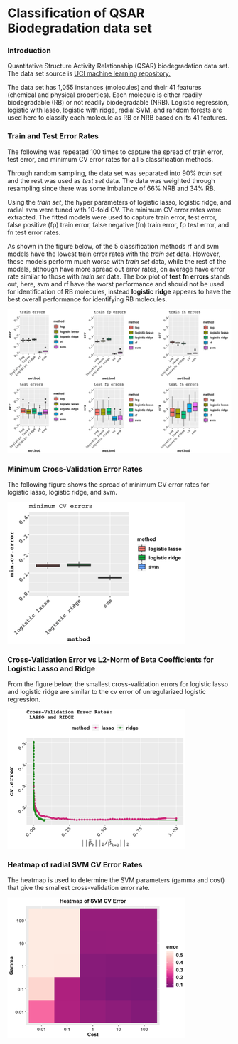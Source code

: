 # Classification of QSAR Biodegradation data set 

### Introduction
Quantitative Structure Activity Relationship (QSAR) biodegradation data set.
The data set source is [UCI machine learning repository.](https://archive.ics.uci.edu/ml/datasets/QSAR+biodegradation)

The data set has 1,055 instances (molecules) and their 41 features (chemical and physical properties).
Each molecule is either readily biodegradable (RB) or not readily biodegradable (NRB).
Logistic regression, logistic with lasso, logistic with ridge, radial SVM, 
and random forests are used here to classify each molecule as RB or NRB based on 
its 41 features. 

### Train and Test Error Rates
The following was repeated 100 times to capture the spread of train error, test error, 
and minimum CV error rates for all 5 classification methods. 

Through random sampling, the data set was separated into 90% *train set* and the 
rest was used as *test set* data. The data was weighted through resampling since there 
was some imbalance of 66% NRB and 34% RB.

Using the *train set*, the hyper parameters of logistic lasso, logistic ridge, and 
radial svm were tuned with 10-fold CV. The minimum CV error rates were extracted. 
The fitted models were used to capture train error, test error, false positive (fp)
train error, false negative (fn) train error, fp test error, and fn test error rates. 

As shown in the figure below, of the 5 classification methods rf and svm models have the 
lowest train error rates with the *train set* data. However, these models perform much 
worse with *train set* data, while the rest of the models, although have more spread
out error rates, on average have error rate similar to those with *train set* data.
The box plot of **test fn errors** stands out, here, svm and rf have the worst performance
and should not be used for identification of RB molecules, instead **logistic ridge** 
appears to have the best overall performance for identifying RB molecules.

![Error Rates](https://github.com/asyakhl/QSAR_classification/blob/master/img/Error_Rates.png)

### Minimum Cross-Validation Error Rates
The following figure shows the spread of minimum CV error rates for logistic lasso, 
logistic ridge, and svm.

<img src="/img/min_cv_errors.png" width="400">


### Cross-Validation Error vs L2-Norm of Beta Coefficients for Logistic Lasso and Ridge
From the figure below, the smallest cross-validation errors for logistic lasso and 
logistic ridge are similar to the cv error of unregularized logistic regression.  

<img src="/img/cv_errors_vs_coefficients.png" width="400">

### Heatmap of radial SVM CV Error Rates
The heatmap is used to determine the SVM parameters (gamma and cost) that give the 
smallest cross-validation error rate. 

<img src="/img/heatmap_svm_parameters.png" width="400">

